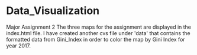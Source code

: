 # Data_Visualization
Major Assignment 2
The three maps for the assignment are displayed in the index.html file.
I have created another cvs file under 'data' that contains the formatted data from Gini_Index in order to color the map by Gini Index for year 2017.
